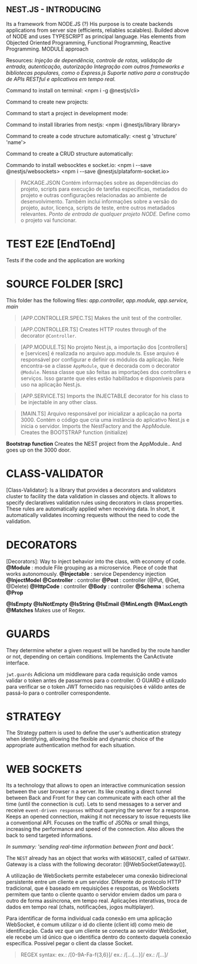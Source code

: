 ## NEST.JS - INTRODUCING
Its a framework from NODE.JS (?)
His purpose is to create backends applications from server size (efficients, reliables scalables).
Builded above of NODE and uses TYPESCRIPT as principal language.
Has elements from Objected Oriented Programming, Functional Programming, Reactive Programming.
MODULE approach

Resources:
_Injeção de dependência, controle de rotas, validação de entrada, autenticação, autorização_
_Integração com outros frameworks e bibliotecas populares, como o Express.js_
_Suporte nativo para a construção de APIs RESTful e aplicativos em tempo real._

Command to install on terminal:
    <npm i -g @nestjs/cli> <!-- -g : means that the package will be installed globalment | cli : command line interface -->

Command to create new projects:
    <nest new nome-do-projeto>

Command to start a project in development mode:
    <npm run start:dev>

Command to install libraries from nestjs:
    <npm i @nestjs/library library>
    <!-- class-validator: validation -->
    <!-- class-transformer: ... -->
    <!-- passport: authentication -->
    <!-- jwt: token -->

Command to create a code structure automatically:
    <nest g 'structure' 'name'>
    <!-- 'nest generate' works to generate some code pattern automatically through of the parameters used -->
    <!-- such as: service, controller, module, class, interface, test, gateway... -->

Command to create a CRUD structure automatically:
    <nest new crud-project>

Commando to install websocktes e socket.io:
    <npm i --save @nestjs/websockets>
    <npm i --save @nestjs/plataform-socket.io>
    <npm i socket.io>



> PACKAGE.JSON
Contém informações sobre as dependências do projeto, scripts para execução de tarefas específicas, metadados do projeto e outras configurações relacionadas ao ambiente de desenvolvimento. Também inclui informações sobre a versão do projeto, autor, licença, scripts de teste, entre outros metadados relevantes.
_Ponto de entrada de qualquer projeto NODE._ Define como o projeto vai funcionar.


# TEST E2E [EndToEnd] <!-- de ponta a ponta -->
Tests if the code and the application are working


# SOURCE FOLDER [SRC]
This folder has the following files:
    _app.controller,_
    _app.module,_
    _app.service,_
    _main_
<!-- every code begins, on NEST, from the MAIN.TS -->

> [APP.CONTROLLER.SPEC.TS]
Makes the unit test of the controller.

> [APP.CONTROLLER.TS]
Creates HTTP routes through of the decorator `@Controller`.

> [APP.MODULE.TS]
No projeto Nest.js, a importação dos [controllers] e [services] é realizada no arquivo app.module.ts. Esse arquivo é responsável por configurar e definir os módulos da aplicação.
Nele encontra-se a classe  ``AppModule``, que é decorada com o decorator ``@Module``. Nessa classe que são feitas as importações dos controllers e serviços.
Isso garante que eles estão habilitados e disponíveis para uso na aplicação Nest.js.

> [APP.SERVICE.TS]
Imports the INJECTABLE decorator for his class to be injectable in any other class.
<!-- Dependency Injection -->

> [MAIN.TS]
Arquivo responsável por inicializar a aplicação na porta 3000.
Contém o código que cria uma instância do aplicativo Nest.js e inicia o servidor.
Imports the NestFactory and the AppModule.
Creates the BOOTSTRAP function (initialize)

__Bootstrap function__
Creates the NEST project from the AppModule..
And goes up on the 3000 door.


# CLASS-VALIDATOR
[Class-Validator]: Is a library that provides a decorators and validators cluster to facility the data validation in classes and objects. It allows to specify declaratives validation rules using decorators in class properties. These rules are automatically applied when receiving data. In short, it automatically validates incoming requests without the need to code the validation.

# DECORATORS
[Decorators]: Way to inject behavior into the class, with economy of code.
__@Module__ : module
File grouping as a microservice.
Piece of code that works autonomously. <!-- can be imported to be used in anothe code -->
__@Injectable__ : service
Dependency injection
__@InjectModel__
__@Controller__ : controller
__@Post__ : controller (@Put, @Get, @Delete)
__@HttpCode__ : controller
__@Body__ : controller
__@Schema__ : schema
__@Prop__

__@IsEmpty__
__@IsNotEmpty__
__@IsString__
__@IsEmail__
__@MinLength__
__@MaxLength__
__@Matches__
Makes use of Regex.

# GUARDS
They determine wheter a given request will be handled by the route handler or not, depending on certain conditions.
Implements the CanActivate interface.

`jwt.guards`
Adiciona um middleware para cada requisição onde vamos validar o token antes de passarmos para o controller.
O GUARD é utilizado para verificar se o token JWT fornecido nas requisições é válido antes de passá-lo para o controller correspondente.

# STRATEGY
The Strategy pattern is used to define the user's authentication strategy when identifying, allowing the flexible and dynamic choice of the appropriate authentication method for each situation.



# WEB SOCKETS
Its a technology that allows to open an interactive communication session between the user browser n a server.
Its like creating a direct tunnel between Back and Front for they can communicate with each other all the time (until the connection is cut).
Lets to send messages to a server and receive `event-driven responses` without querying the server for a response.
Keeps an opened connection, making it not necessary to issue requests like a conventional API.
Focuses on the traffic of JSONs or small things, increasing the performance and speed of the connection.
Also allows the back to send targeted informations.

_In summary: 'sending real-time information between front and back'._

<!-- mozilla documentation: https://developer.mozilla.org/pt-BR/docs/Web/API/WebSockets_API -->
<!-- Socket.io: https://socket.io/ -->

The ``NEST`` already has an object that works with ``WEBSOCKET``, called of ``GATEWAY``.
Gateway is a class with the following decorator: [@WebSocketGateway()].


A utilização de WebSockets permite estabelecer uma conexão bidirecional persistente entre um cliente e um servidor.
Diferente do protocolo HTTP tradicional, que é baseado em requisições e respostas, os WebSockets permitem que tanto o cliente quanto o servidor enviem dados um para o outro de forma assíncrona, em tempo real.
Aplicações interativas, troca de dados em tempo real (chats, notificações, jogos multiplayer).


Para identificar de forma individual cada conexão em uma aplicação WebSocket, é comum utilizar o id do cliente (client id) como meio de identificação.
Cada vez que um cliente se conecta ao servidor WebSocket, ele recebe um id único que o identifica dentro do contexto daquela conexão específica.
Possivel pegar o client da classe Socket.











> REGEX syntax:
ex.: /[0-9A-Fa-f{3,6}]/
ex.: /[...{...}]/
ex.: /[...]/
